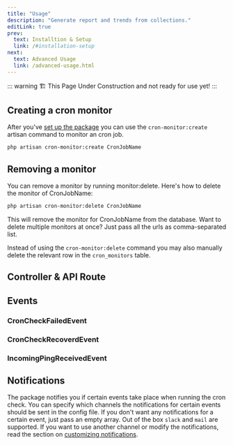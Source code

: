 ```yaml
---
title: "Usage"
description: "Generate report and trends from collections."
editLink: true
prev:
  text: Installtion & Setup
  link: /#installation-setup
next:
  text: Advanced Usage
  link: /advanced-usage.html
---
```


::: warning
🏗️ This Page Under Construction and not ready for use yet!
:::

## Creating a cron monitor

After you've [set up the package](/#installation-setup) you can use the ``cron-monitor:create`` artisan command to monitor an cron job. 

```bash
php artisan cron-monitor:create CronJobName
```

## Removing a monitor

You can remove a monitor by running monitor:delete. Here's how to delete the monitor of CronJobName:

```bash
php artisan cron-monitor:delete CronJobName
```

This will remove the monitor for CronJobName from the database. Want to delete multiple monitors at once? Just pass all the urls as comma-separated list.

Instead of using the ``cron-monitor:delete`` command you may also manually delete the relevant row in the ``cron_monitors`` table.

## Controller & API Route

## Events

### CronCheckFailedEvent

### CronCheckRecoverdEvent

### IncomingPingReceivedEvent

## Notifications

The package notifies you if certain events take place when running the cron check.
You can specify which channels the notifications for certain events should be sent in the config file.
If you don't want any notifications for a certain event, just pass an empty array. Out of the box ``slack`` and ``mail`` are supported.
If you want to use another channel or modify the notifications, read the section on [customizing notifications](./advanced-usage.md).


